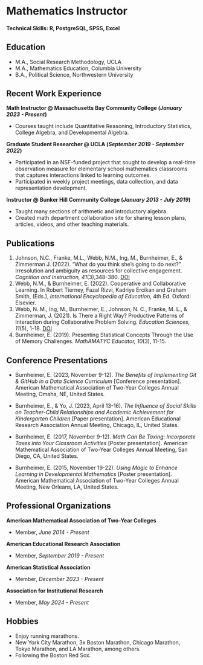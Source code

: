 # Mathematics Instructor

#### Technical Skills: R, PostgreSQL, SPSS, Excel 

## Education
- M.A., Social Research Methodology, UCLA					       		
- M.A., Mathematics Education, Columbia University			        		
- B.A., Political Science, Northwestern University

## Recent Work Experience
**Math Instructor @ Massachusetts Bay Community College (_January 2023 - Present_)**
- Courses taught include Quantitative Reasoning, Introductory Statistics, College Algebra, and Developmental Algebra.

**Graduate Student Researcher @ UCLA (_September 2019 - September 2022_)**
- Participated in an NSF-funded project that sought to develop a real-time observation measure for elementary school mathematics classrooms that captures interactions linked to learning outcomes.
- Participated in weekly project meetings, data collection, and data representation development.

**Instructor @ Bunker Hill Community College (_January 2013 - July 2019_)**
- Taught many sections of arithmetic and introductory algebra.
- Created math department collaboration site for sharing lesson plans, articles, videos, and other teaching materials.  
 
## Publications
1. Johnson, N.C., Franke, M.L., Webb, N.M., Ing, M., Burnheimer, E., & Zimmerman J. (2022). “What do you think she’s going to do next?” Irresolution and ambiguity as resources for collective engagement. _Cognition and Instruction, 41_(3),348-380. [DOI](https://doi.org/10.1080/07370008.2022.2129641)
2. Webb, N.M., & Burnheimer, E. (2022). Cooperative and Collaborative Learning. In Robert Tierney, Fazal Rizvi, Kadriye Ercikan and Graham Smith, (Eds.), _International Encyclopedia of Education_, 4th Ed. Oxford: Elsevier.
3. Webb, N. M., Ing, M., Burnheimer, E., Johnson, N. C., Franke, M. L., & Zimmerman, J. (2021). Is There a Right Way? Productive Patterns of Interaction during Collaborative Problem Solving. _Education Sciences, 11_(5), 1-18. [DOI](https://doi.org/10.3390/educsci11050214)
4. Burnheimer, E. (2019). Presenting Statistical Concepts Through the Use of Memory Challenges.
_MathAMATYC Educator, 10_(3), 11-15.

## Conference Presentations

- Burnheimer, E. (2023, November 9-12). _The Benefits of Implementing Git & GitHub in a Data Science Curriculum_ [Conference presentation]. American Mathematical 
Association of Two-Year Colleges Annual Meeting, Omaha, NE, United States.

- Burnheimer, E., & Yo, J. (2023, April 13-16). _The Influence of Social Skills on Teacher-Child Relationships and Academic Achievement for Kindergarten Children_ [Paper presentation]. American Educational Research Association Annual Meeting, Chicago, IL, United States.

- Burnheimer, E. (2017, November 9-12). _Math Can Be Taxing: Incorporate Taxes into Your Classroom Activities_ [Poster presentation]. American Mathematical 
Association of Two-Year Colleges Annual Meeting, San Diego, CA, United States.

- Burnheimer, E. (2015, November 19-22). _Using Magic to Enhance Learning in Developmental Mathematics_ [Poster presentation]. American Mathematical Association 
of Two-Year Colleges Annual Meeting, New Orleans, LA, United States. 

## Professional Organizations
**American Mathematical Association of Two-Year Colleges**
- Member, _June 2014 - Present_

**American Educational Research Association**
- Member, _September 2019 - Present_

**American Statistical Association**
- Member, _December 2023 - Present_

**Association for Institutional Research**
- Member, _May 2024 - Present_

## Hobbies

- Enjoy running marathons.
- New York City Marathon, 3x Boston Marathon, Chicago Marathon,
  Tokyo Marathon, and LA Marathon, among others.
- Following the Boston Red Sox.
















